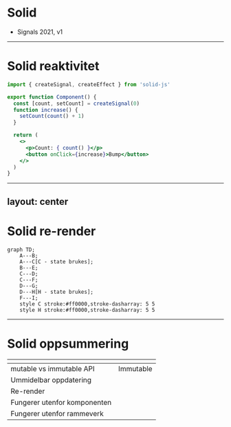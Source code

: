 # Solid

- Signals 2021, v1

<logos-solidjs-icon class="text-9xl scale-200 translate-x-3em translate-y-60px" />

---

# Solid reaktivitet
 
```jsx {monaco}
import { createSignal, createEffect } from 'solid-js'

export function Component() {
  const [count, setCount] = createSignal(0)
  function increase() {
    setCount(count() + 1)
  }

  return (
    <>
      <p>Count: { count() }</p>
      <button onClick={increase}>Bump</button>
    </>
  )
}
```

---
layout: center
---

# Solid re-render

```mermaid
graph TD;
    A---B;
    A---C[C - state brukes];
    B---E;
    C---D;
    C---F;
    D---G;
    D---H[H - state brukes];
    F---I;
    style C stroke:#ff0000,stroke-dasharray: 5 5
    style H stroke:#ff0000,stroke-dasharray: 5 5
```

---

# Solid oppsummering

|                                            | <logos-solidjs-icon class="text-5xl"/>                       |
| ------------------------------------------ | ------------------------------------------------------------ |
| mutable vs immutable API                   | <span v-click>Immutable</span>                               |
| Ummidelbar oppdatering                     | <emojione-white-heavy-check-mark v-click class="text-2xl"/>  |
| Re-render                                  | <material-symbols-jump-to-element v-click class="text-3xl"/> |
| Fungerer utenfor komponenten               | <emojione-white-heavy-check-mark v-click class="text-2xl"/>  |
| Fungerer utenfor rammeverk                 | <openmoji-palm-down-hand v-click class="text-2xl"/>          |

